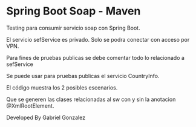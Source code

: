 # Spring Boot Soap - Maven

Testing para consumir servicio soap con Spring Boot.

El servicio sefService es privado. Solo se podra conectar con acceso por VPN.

Para fines de pruebas publicas se debe comentar todo lo relacionado a sefService

Se puede usar para pruebas publicas el servicio CountryInfo.

El código muestra los 2 posibles escenarios.

Que se generen las clases relacionadas al sw con y sin la anotacion @XmlRootElement.

Developed By Gabriel Gonzalez